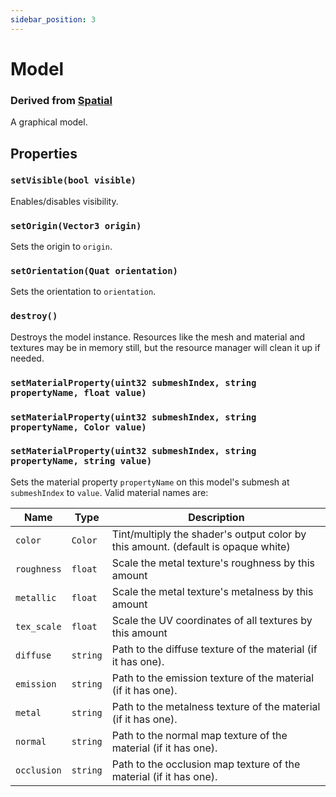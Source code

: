```yaml
---
sidebar_position: 3
---
```


# Model
### Derived from [Spatial](Spatial)
A graphical model.

## Properties

### `setVisible(bool visible)`
Enables/disables visibility.

### `setOrigin(Vector3 origin)`
Sets the origin to `origin`. 

### `setOrientation(Quat orientation)`
Sets the orientation to `orientation`. 
<!--  -->
<!-- ### `setPose(Vector3 origin, Quat orientation)` -->
<!-- Sets the pose using `origin` and `orientation` absolutely. -->

### `destroy()`
Destroys the model instance. Resources like the mesh and material and textures may be in memory still, but the resource manager will clean it up if needed.

### `setMaterialProperty(uint32 submeshIndex, string propertyName, float value)`
### `setMaterialProperty(uint32 submeshIndex, string propertyName, Color value)`
### `setMaterialProperty(uint32 submeshIndex, string propertyName, string value)`
Sets the material property `propertyName` on this model's submesh at `submeshIndex` to `value`. Valid material names are:

| Name         | Type         | Description                                                                                  |
|--------------|--------------|----------------------------------------------------------------------------------------------|
|`color`       | `Color`      | Tint/multiply the shader's output color by this amount. (default is opaque white)            |
|`roughness`   | `float`      | Scale the metal texture's roughness by this amount                                           |
|`metallic`    | `float`      | Scale the metal texture's metalness by this amount                                           |
|`tex_scale`   | `float`      | Scale the UV coordinates of all textures by this amount                                      |
|`diffuse`     | `string`     | Path to the diffuse texture of the material (if it has one).                                 |
|`emission`    | `string`     | Path to the emission texture of the material (if it has one).                                |
|`metal`       | `string`     | Path to the metalness texture of the material (if it has one).                               |
|`normal`      | `string`     | Path to the normal map texture of the material (if it has one).                              |
|`occlusion`   | `string`     | Path to the occlusion map texture of the material (if it has one).                           |